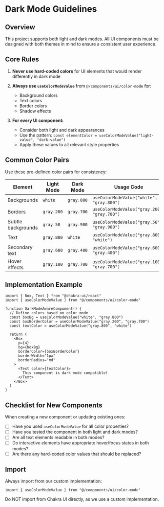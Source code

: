 # Dark Mode Guidelines

## Overview

This project supports both light and dark modes. All UI components must be designed with both themes in mind to ensure a consistent user experience.

## Core Rules

1. **Never use hard-coded colors** for UI elements that would render differently in dark mode
   
2. **Always use `useColorModeValue`** from `@/components/ui/color-mode` for:
   - Background colors
   - Text colors
   - Border colors
   - Shadow effects
   
3. **For every UI component:**
   - Consider both light and dark appearances
   - Use the pattern: `const elementColor = useColorModeValue("light-value", "dark-value")`
   - Apply these values to all relevant style properties

## Common Color Pairs

Use these pre-defined color pairs for consistency:

| Element | Light Mode | Dark Mode | Usage Code |
|---------|------------|-----------|------------|
| Backgrounds | `white` | `gray.800` | `useColorModeValue("white", "gray.800")` |
| Borders | `gray.200` | `gray.700` | `useColorModeValue("gray.200", "gray.700")` |
| Subtle backgrounds | `gray.50` | `gray.900` | `useColorModeValue("gray.50", "gray.900")` |
| Text | `gray.800` | `white` | `useColorModeValue("gray.800", "white")` |
| Secondary text | `gray.600` | `gray.400` | `useColorModeValue("gray.600", "gray.400")` |
| Hover effects | `gray.100` | `gray.700` | `useColorModeValue("gray.100", "gray.700")` |

## Implementation Example

```tsx
import { Box, Text } from "@chakra-ui/react"
import { useColorModeValue } from "@/components/ui/color-mode"

function DarkModeAwareComponent() {
  // Define colors based on color mode
  const boxBg = useColorModeValue("white", "gray.800")
  const boxBorderColor = useColorModeValue("gray.200", "gray.700")
  const textColor = useColorModeValue("gray.800", "white")

  return (
    <Box 
      p={4} 
      bg={boxBg} 
      borderColor={boxBorderColor} 
      borderWidth="1px" 
      borderRadius="md"
    >
      <Text color={textColor}>
        This component is dark mode compatible!
      </Text>
    </Box>
  )
}
```

## Checklist for New Components

When creating a new component or updating existing ones:

- [ ] Have you used `useColorModeValue` for all color properties?
- [ ] Have you tested the component in both light and dark modes?
- [ ] Are all text elements readable in both modes?
- [ ] Do interactive elements have appropriate hover/focus states in both modes?
- [ ] Are there any hard-coded color values that should be replaced?

## Import

Always import from our custom implementation:

```tsx
import { useColorModeValue } from "@/components/ui/color-mode"
```

Do NOT import from Chakra UI directly, as we use a custom implementation. 